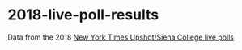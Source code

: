 # 2018-live-poll-results
Data from the 2018 [New York Times Upshot/Siena College live polls](https://www.nytimes.com/interactive/2018/upshot/elections-polls.html)


